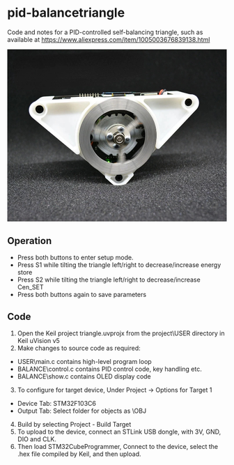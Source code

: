 # pid-balancetriangle
Code and notes for a PID-controlled self-balancing triangle, such as available at https://www.aliexpress.com/item/1005003676839138.html

![](images/balancetriangle.jpg)

## Operation
- Press both buttons to enter setup mode.
- Press S1 while tilting the triangle left/right to decrease/increase energy store
- Press S2 while tilting the triangle left/right to decrease/increase Cen_SET
- Press both buttons again to save parameters

## Code
1. Open the Keil project triangle.uvprojx from the project\USER directory in Keil uVision v5
2. Make changes to source code as required:
 - USER\main.c contains high-level program loop
 - BALANCE\control.c contains PID control code, key handling etc.
 - BALANCE\show.c contains OLED display code
3. To configure for target device, Under Project -> Options for Target 1
 - Device Tab: STM32F103C6
 - Output Tab: Select folder for objects as \OBJ
4. Build by selecting Project - Build Target 
5. To upload to the device, connect an STLink USB dongle, with 3V, GND, DIO and CLK.
6. Then load STM32CubeProgrammer, Connect to the device, select the .hex file compiled by Keil, and then upload. 
